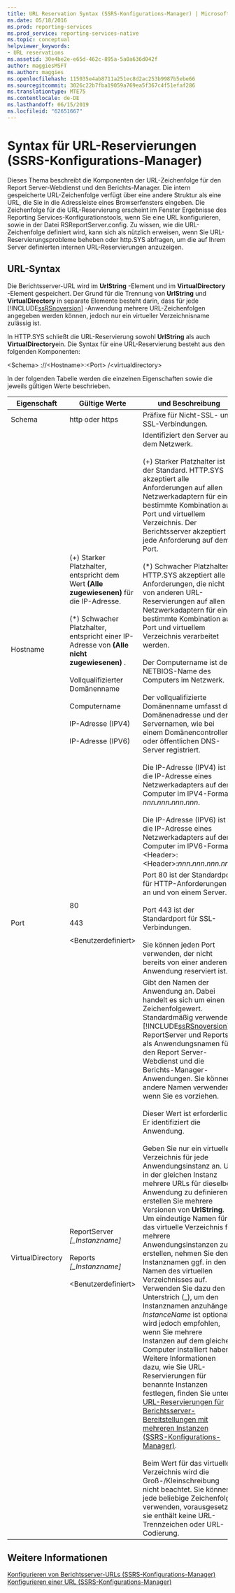 ```yaml
---
title: URL Reservation Syntax (SSRS-Konfigurations-Manager) | Microsoft-Dokumentation
ms.date: 05/18/2016
ms.prod: reporting-services
ms.prod_service: reporting-services-native
ms.topic: conceptual
helpviewer_keywords:
- URL reservations
ms.assetid: 30e4be2e-e65d-462c-895a-5a0a636d042f
author: maggiesMSFT
ms.author: maggies
ms.openlocfilehash: 115035e4ab8711a251ec8d2ac253b9987b5ebe66
ms.sourcegitcommit: 3026c22b7fba19059a769ea5f367c4f51efaf286
ms.translationtype: MTE75
ms.contentlocale: de-DE
ms.lasthandoff: 06/15/2019
ms.locfileid: "62651667"
---
```

# <a name="url-reservation-syntax--ssrs-configuration-manager"></a>Syntax für URL-Reservierungen (SSRS-Konfigurations-Manager)
  Dieses Thema beschreibt die Komponenten der URL-Zeichenfolge für den Report Server-Webdienst und den Berichts-Manager. Die intern gespeicherte URL-Zeichenfolge verfügt über eine andere Struktur als eine URL, die Sie in die Adressleiste eines Browserfensters eingeben. Die Zeichenfolge für die URL-Reservierung erscheint im Fenster Ergebnisse des Reporting Services-Konfigurationstools, wenn Sie eine URL konfigurieren, sowie in der Datei RSReportServer.config. Zu wissen, wie die URL-Zeichenfolge definiert wird, kann sich als nützlich erweisen, wenn Sie URL-Reservierungsprobleme beheben oder http.SYS abfragen, um die auf Ihrem Server definierten internen URL-Reservierungen anzuzeigen.  
  
## <a name="url-syntax"></a>URL-Syntax  
 Die Berichtsserver-URL wird im **UrlString** -Element und im **VirtualDirectory** -Element gespeichert. Der Grund für die Trennung von **UrlString** und **VirtualDirectory** in separate Elemente besteht darin, dass für jede [!INCLUDE[ssRSnoversion](../../includes/ssrsnoversion-md.md)] -Anwendung mehrere URL-Zeichenfolgen angegeben werden können, jedoch nur ein virtueller Verzeichnisname zulässig ist.  
  
 In HTTP.SYS schließt die URL-Reservierung sowohl **UrlString** als auch **VirtualDirectory**ein. Die Syntax für eine URL-Reservierung besteht aus den folgenden Komponenten:  
  
 \<Schema> ://\<Hostname>:\<Port> /\<virtualdirectory>  
  
 In der folgenden Tabelle werden die einzelnen Eigenschaften sowie die jeweils gültigen Werte beschrieben.  
  
|Eigenschaft|Gültige Werte|und Beschreibung|  
|--------------|------------------|-----------------|  
|Schema|http oder https|Präfixe für Nicht-SSL- und SSL-Verbindungen.|  
|Hostname|(+) Starker Platzhalter, entspricht dem Wert **(Alle zugewiesenen)** für die IP-Adresse.<br /><br /> (\*) Schwacher Platzhalter, entspricht einer IP-Adresse von **(Alle nicht zugewiesenen)** .<br /><br /> Vollqualifizierter Domänenname<br /><br /> Computername<br /><br /> IP-Adresse (IPV4)<br /><br /> IP-Adresse (IPV6)|Identifiziert den Server auf dem Netzwerk.<br /><br /> (+) Starker Platzhalter ist der Standard. HTTP.SYS akzeptiert alle Anforderungen auf allen Netzwerkadaptern für eine bestimmte Kombination aus Port und virtuellem Verzeichnis. Der Berichtsserver akzeptiert jede Anforderung auf dem Port.<br /><br /> (\*) Schwacher Platzhalter. HTTP.SYS akzeptiert alle Anforderungen, die nicht von anderen URL-Reservierungen auf allen Netzwerkadaptern für eine bestimmte Kombination aus Port und virtuellem Verzeichnis verarbeitet werden.<br /><br /> Der Computername ist der NETBIOS-Name des Computers im Netzwerk.<br /><br /> Der vollqualifizierte Domänenname umfasst die Domänenadresse und den Servernamen, wie bei einem Domänencontroller oder öffentlichen DNS-Server registriert.<br /><br /> Die IP-Adresse (IPV4) ist die IP-Adresse eines Netzwerkadapters auf dem Computer im IPV4-Format: *nnn.nnn.nnn.nnn*.<br /><br /> Die IP-Adresse (IPV6) ist die IP-Adresse eines Netzwerkadapters auf dem Computer im IPV6-Format: \<Header>:\<Header>:*nnn.nnn.nnn.nnn*.|  
|Port|80<br /><br /> 443<br /><br /> \<Benutzerdefiniert>|Port 80 ist der Standardport für HTTP-Anforderungen an und von einem Server.<br /><br /> Port 443 ist der Standardport für SSL-Verbindungen.<br /><br /> Sie können jeden Port verwenden, der nicht bereits von einer anderen Anwendung reserviert ist.|  
|VirtualDirectory|ReportServer *[_Instanzname]*<br /><br /> Reports *[_Instanzname]*<br /><br /> \<Benutzerdefiniert>|Gibt den Namen der Anwendung an. Dabei handelt es sich um einen Zeichenfolgewert. Standardmäßig verwendet [!INCLUDE[ssRSnoversion](../../includes/ssrsnoversion-md.md)] ReportServer und Reports als Anwendungsnamen für den Report Server-Webdienst und die Berichts-Manager-Anwendungen. Sie können andere Namen verwenden, wenn Sie es vorziehen.<br /><br /> Dieser Wert ist erforderlich. Er identifiziert die Anwendung.<br /><br /> Geben Sie nur ein virtuelles Verzeichnis für jede Anwendungsinstanz an. Um in der gleichen Instanz mehrere URLs für dieselbe Anwendung zu definieren, erstellen Sie mehrere Versionen von **UrlString**. Um eindeutige Namen für das virtuelle Verzeichnis für mehrere Anwendungsinstanzen zu erstellen, nehmen Sie den Instanznamen ggf. in den Namen des virtuellen Verzeichnisses auf. Verwenden Sie dazu den Unterstrich (_), um den Instanznamen anzuhängen. *InstanceName* ist optional, wird jedoch empfohlen, wenn Sie mehrere Instanzen auf dem gleichen Computer installiert haben. Weitere Informationen dazu, wie Sie URL-Reservierungen für benannte Instanzen festlegen, finden Sie unter [URL-Reservierungen für Berichtsserver-Bereitstellungen mit mehreren Instanzen &#40;SSRS-Konfigurations-Manager&#41;](../../reporting-services/install-windows/url-reservations-for-multi-instance-report-server-deployments.md).<br /><br /> Beim Wert für das virtuelle Verzeichnis wird die Groß-/Kleinschreibung nicht beachtet. Sie können jede beliebige Zeichenfolge verwenden, vorausgesetzt sie enthält keine URL-Trennzeichen oder URL-Codierung.|  
  
## <a name="see-also"></a>Weitere Informationen  
 [Konfigurieren von Berichtsserver-URLs &#40;SSRS-Konfigurations-Manager&#41;](../../reporting-services/install-windows/configure-report-server-urls-ssrs-configuration-manager.md)   
 [Konfigurieren einer URL &#40;SSRS-Konfigurations-Manager&#41;](../../reporting-services/install-windows/configure-a-url-ssrs-configuration-manager.md)  
  
  
